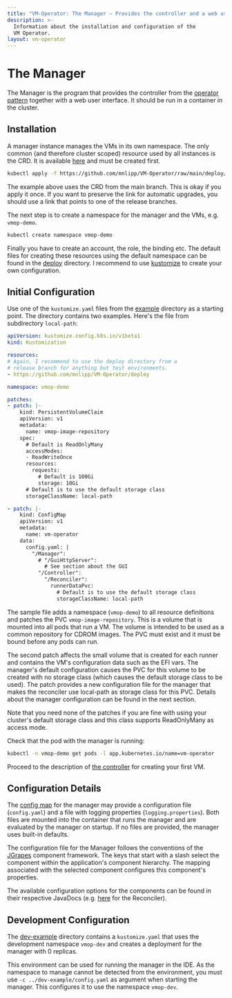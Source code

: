 ```yaml
---
title: "VM-Operator: The Manager — Provides the controller and a web user interface"
description: >-
  Information about the installation and configuration of the
  VM Operator.
layout: vm-operator
---
```


# The Manager

The Manager is the program that provides the controller from the
[operator pattern](https://github.com/cncf/tag-app-delivery/blob/eece8f7307f2970f46f100f51932db106db46968/operator-wg/whitepaper/Operator-WhitePaper_v1-0.md#operator-components-in-kubernetes)
together with a web user interface. It should be run in a container in the cluster.

## Installation

A manager instance manages the VMs in its own namespace. The only
common (and therefore cluster scoped) resource used by all instances
is the CRD. It is available
[here](https://github.com/mnlipp/VM-Operator/raw/main/deploy/crds/vms-crd.yaml)
and must be created first.

```sh
kubectl apply -f https://github.com/mnlipp/VM-Operator/raw/main/deploy/crds/vms-crd.yaml
```

The example above uses the CRD from the main branch. This is okay if
you apply it once. If you want to preserve the link for automatic
upgrades, you should use a link that points to one of the release branches.

The next step is to create a namespace for the manager and the VMs, e.g.
`vmop-demo`.

```sh
kubectl create namespace vmop-demo
```

Finally you have to create an account, the role, the binding etc. The
default files for creating these resources using the default namespace
can be found in the
[deploy](https://github.com/mnlipp/VM-Operator/tree/main/deploy)
directory. I recommend to use
[kustomize](https://kubernetes.io/docs/tasks/manage-kubernetes-objects/kustomization/) to create your own configuration.

## Initial Configuration

Use one of the `kustomize.yaml` files from the
[example](https://github.com/mnlipp/VM-Operator/tree/main/example) directory
as a starting point. The directory contains two examples. Here's the file
from subdirectory `local-path`:

```yaml
apiVersion: kustomize.config.k8s.io/v1beta1
kind: Kustomization

resources:
# Again, I recommend to use the deploy directory from a
# release branch for anything but test environments.
- https://github.com/mnlipp/VM-Operator/deploy

namespace: vmop-demo

patches:
- patch: |-
    kind: PersistentVolumeClaim
    apiVersion: v1
    metadata:
      name: vmop-image-repository
    spec:
      # Default is ReadOnlyMany
      accessModes:
      - ReadWriteOnce
      resources:
        requests:
          # Default is 100Gi
          storage: 10Gi
      # Default is to use the default storage class
      storageClassName: local-path

- patch: |-
    kind: ConfigMap
    apiVersion: v1
    metadata:
      name: vm-operator
    data:
      config.yaml: |
        "/Manager":
          # "/GuiHttpServer":
            # See section about the GUI
          "/Controller":
            "/Reconciler":
              runnerDataPvc:
                # Default is to use the default storage class
                storageClassName: local-path
```

The sample file adds a namespace (`vmop-demo`) to all resource
definitions and patches the PVC `vmop-image-repository`. This is a volume
that is mounted into all pods that run a VM. The volume is intended
to be used as a common repository for CDROM images. The PVC must exist
and it must be bound before any pods can run.

The second patch affects the small volume that is created for each
runner and contains the VM's configuration data such as the EFI vars.
The manager's default configuration causes the PVC for this volume
to be created with no storage class (which causes the default storage
class to be used). The patch provides a new configuration file for
the manager that makes the reconciler use local-path as storage
class for this PVC. Details about the manager configuration can be
found in the next section.

Note that you need none of the patches if you are fine with using your
cluster's default storage class and this class supports ReadOnlyMany as
access mode.

Check that the pod with the manager is running:

```sh
kubectl -n vmop-demo get pods -l app.kubernetes.io/name=vm-operator
```

Proceed to the description of [the controller](controller.html)
for creating your first VM.

## Configuration Details

The [config map](https://github.com/mnlipp/VM-Operator/blob/main/deploy/vmop-config-map.yaml)
for the manager may provide a configuration file (`config.yaml`) and
a file with logging properties (`logging.properties`). Both files are mounted
into the container that runs the manager and are evaluated by the manager
on startup. If no files are provided, the manager uses built-in defaults.

The configuration file for the Manager follows the conventions of
the [JGrapes](https://jgrapes.org/) component framework.
The keys that start with a slash select the component within the
application's component hierarchy. The mapping associated with the
selected component configures this component's properties.

The available configuration options for the components can be found
in their respective JavaDocs (e.g.
[here](latest-release/javadoc/org/jdrupes/vmoperator/manager/Reconciler.html)
for the Reconciler).

## Development Configuration

The [dev-example](https://github.com/mnlipp/VM-Operator/tree/main/dev-example)
directory contains a `kustomize.yaml` that uses the development namespace
`vmop-dev` and creates a deployment for the manager with 0 replicas.

This environment can be used for running the manager in the IDE. As the
namespace to manage cannot be detected from the environment, you must use
 `-c ../dev-example/config.yaml` as argument when starting the manager. This
configures it to use the namespace `vmop-dev`.
